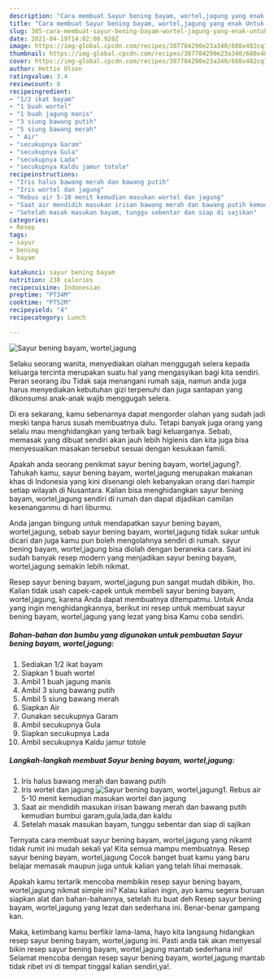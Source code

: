 ```yaml
---
description: "Cara membuat Sayur bening bayam, wortel,jagung yang enak Untuk Jualan"
title: "Cara membuat Sayur bening bayam, wortel,jagung yang enak Untuk Jualan"
slug: 305-cara-membuat-sayur-bening-bayam-wortel-jagung-yang-enak-untuk-jualan
date: 2021-04-19T14:02:08.928Z
image: https://img-global.cpcdn.com/recipes/387704290e23a340/680x482cq70/sayur-bening-bayam-worteljagung-foto-resep-utama.jpg
thumbnail: https://img-global.cpcdn.com/recipes/387704290e23a340/680x482cq70/sayur-bening-bayam-worteljagung-foto-resep-utama.jpg
cover: https://img-global.cpcdn.com/recipes/387704290e23a340/680x482cq70/sayur-bening-bayam-worteljagung-foto-resep-utama.jpg
author: Hettie Olson
ratingvalue: 3.4
reviewcount: 8
recipeingredient:
- "1/2 ikat bayam"
- "1 buah wortel"
- "1 buah jagung manis"
- "3 siung bawang putih"
- "5 siung bawang merah"
- " Air"
- "secukupnya Garam"
- "secukupnya Gula"
- "secukupnya Lada"
- "secukupnya Kaldu jamur totole"
recipeinstructions:
- "Iris halus bawang merah dan bawang putih"
- "Iris wortel dan jagung"
- "Rebus air 5-10 menit kemudian masukan wortel dan jagung"
- "Saat air mendidih masukan irisan bawang merah dan bawang putih kemudian bumbui garam,gula,lada,dan kaldu"
- "Setelah masak masukan bayam, tunggu sebentar dan siap di sajikan"
categories:
- Resep
tags:
- sayur
- bening
- bayam

katakunci: sayur bening bayam 
nutrition: 238 calories
recipecuisine: Indonesian
preptime: "PT34M"
cooktime: "PT52M"
recipeyield: "4"
recipecategory: Lunch

---
```



![Sayur bening bayam, wortel,jagung](https://img-global.cpcdn.com/recipes/387704290e23a340/680x482cq70/sayur-bening-bayam-worteljagung-foto-resep-utama.jpg)

Selaku seorang wanita, menyediakan olahan menggugah selera kepada keluarga tercinta merupakan suatu hal yang mengasyikan bagi kita sendiri. Peran seorang ibu Tidak saja menangani rumah saja, namun anda juga harus menyediakan kebutuhan gizi terpenuhi dan juga santapan yang dikonsumsi anak-anak wajib menggugah selera.

Di era  sekarang, kamu sebenarnya dapat mengorder olahan yang sudah jadi meski tanpa harus susah membuatnya dulu. Tetapi banyak juga orang yang selalu mau menghidangkan yang terbaik bagi keluarganya. Sebab, memasak yang dibuat sendiri akan jauh lebih higienis dan kita juga bisa menyesuaikan masakan tersebut sesuai dengan kesukaan famili. 



Apakah anda seorang penikmat sayur bening bayam, wortel,jagung?. Tahukah kamu, sayur bening bayam, wortel,jagung merupakan makanan khas di Indonesia yang kini disenangi oleh kebanyakan orang dari hampir setiap wilayah di Nusantara. Kalian bisa menghidangkan sayur bening bayam, wortel,jagung sendiri di rumah dan dapat dijadikan camilan kesenanganmu di hari liburmu.

Anda jangan bingung untuk mendapatkan sayur bening bayam, wortel,jagung, sebab sayur bening bayam, wortel,jagung tidak sukar untuk dicari dan juga kamu pun boleh mengolahnya sendiri di rumah. sayur bening bayam, wortel,jagung bisa diolah dengan beraneka cara. Saat ini sudah banyak resep modern yang menjadikan sayur bening bayam, wortel,jagung semakin lebih nikmat.

Resep sayur bening bayam, wortel,jagung pun sangat mudah dibikin, lho. Kalian tidak usah capek-capek untuk membeli sayur bening bayam, wortel,jagung, karena Anda dapat membuatnya ditempatmu. Untuk Anda yang ingin menghidangkannya, berikut ini resep untuk membuat sayur bening bayam, wortel,jagung yang lezat yang bisa Kamu coba sendiri.

<!--inarticleads1-->

##### Bahan-bahan dan bumbu yang digunakan untuk pembuatan Sayur bening bayam, wortel,jagung:

1. Sediakan 1/2 ikat bayam
1. Siapkan 1 buah wortel
1. Ambil 1 buah jagung manis
1. Ambil 3 siung bawang putih
1. Ambil 5 siung bawang merah
1. Siapkan  Air
1. Gunakan secukupnya Garam
1. Ambil secukupnya Gula
1. Siapkan secukupnya Lada
1. Ambil secukupnya Kaldu jamur totole




<!--inarticleads2-->

##### Langkah-langkah membuat Sayur bening bayam, wortel,jagung:

1. Iris halus bawang merah dan bawang putih
1. Iris wortel dan jagung
<img src="https://img-global.cpcdn.com/steps/80388b487f62e8e6/160x128cq70/sayur-bening-bayam-worteljagung-langkah-memasak-2-foto.jpg" alt="Sayur bening bayam, wortel,jagung">1. Rebus air 5-10 menit kemudian masukan wortel dan jagung
1. Saat air mendidih masukan irisan bawang merah dan bawang putih kemudian bumbui garam,gula,lada,dan kaldu
1. Setelah masak masukan bayam, tunggu sebentar dan siap di sajikan




Ternyata cara membuat sayur bening bayam, wortel,jagung yang nikamt tidak rumit ini mudah sekali ya! Kita semua mampu membuatnya. Resep sayur bening bayam, wortel,jagung Cocok banget buat kamu yang baru belajar memasak maupun juga untuk kalian yang telah lihai memasak.

Apakah kamu tertarik mencoba membikin resep sayur bening bayam, wortel,jagung nikmat simple ini? Kalau kalian ingin, ayo kamu segera buruan siapkan alat dan bahan-bahannya, setelah itu buat deh Resep sayur bening bayam, wortel,jagung yang lezat dan sederhana ini. Benar-benar gampang kan. 

Maka, ketimbang kamu berfikir lama-lama, hayo kita langsung hidangkan resep sayur bening bayam, wortel,jagung ini. Pasti anda tak akan menyesal bikin resep sayur bening bayam, wortel,jagung mantab sederhana ini! Selamat mencoba dengan resep sayur bening bayam, wortel,jagung mantab tidak ribet ini di tempat tinggal kalian sendiri,ya!.

